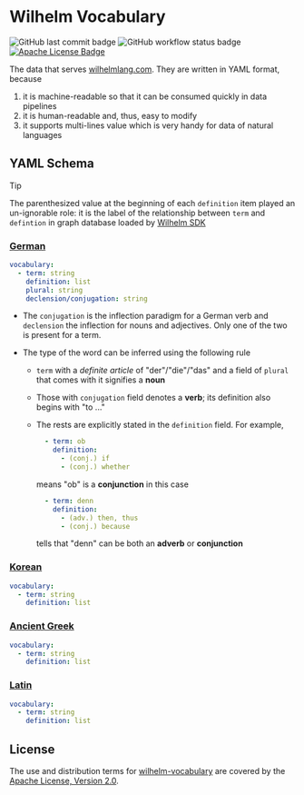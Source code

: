 Wilhelm Vocabulary
==================

![GitHub last commit badge][GitHub last commit]
![GitHub workflow status badge][GitHub workflow status]
[![Apache License Badge]](https://www.apache.org/licenses/LICENSE-2.0)

The data that serves [wilhelmlang.com](https://wilhelmlang.com/). They are written in YAML format, because

1. it is machine-readable so that it can be consumed quickly in data pipelines
2. it is human-readable and, thus, easy to modify
3. it supports multi-lines value which is very handy for data of natural languages

YAML Schema
-----------

> [!TIP]
> 
> The parenthesized value at the beginning of each `definition` item played an un-ignorable role: it is the label of the
> relationship between `term` and `defintion` in graph database loaded by
  [Wilhelm SDK](https://github.com/QubitPi/wilhelm-graphdb-python)

### [German](./german.yaml)

```yaml
vocabulary:
  - term: string
    definition: list
    plural: string
    declension/conjugation: string
```

- The `conjugation` is the inflection paradigm for a German verb and `declension` the inflection for nouns and
adjectives. Only one of the two is present for a term.
- The type of the word can be inferred using the following rule

  - `term` with a _definite article_ of "der"/"die"/"das" and a field of `plural` that comes with it signifies a
    __noun__
  - Those with `conjugation` field denotes a __verb__; its definition also begins with "to ..."
  - The rests are explicitly stated in the `definition` field. For example,

    ```yaml
      - term: ob
        definition:
          - (conj.) if
          - (conj.) whether
    ```
    
    means "ob" is a **conjunction** in this case
    
    ```yaml
      - term: denn
        definition:
          - (adv.) then, thus
          - (conj.) because
    ```
    
    tells that "denn" can be both an __adverb__ or __conjunction__

### [Korean](./korean.yaml)

```yaml
vocabulary:
  - term: string
    definition: list
```

### [Ancient Greek](./greek.yaml)

```yaml
vocabulary:
  - term: string
    definition: list
```

### [Latin](./latin.yaml)

```yaml
vocabulary:
  - term: string
    definition: list
```

License
-------

The use and distribution terms for [wilhelm-vocabulary]() are covered by the [Apache License, Version 2.0].

[Apache License Badge]: https://img.shields.io/badge/Apache%202.0-F25910.svg?style=for-the-badge&logo=Apache&logoColor=white
[Apache License, Version 2.0]: http://www.apache.org/licenses/LICENSE-2.0.html

[GitHub last commit]: https://img.shields.io/github/last-commit/QubitPi/wilhelm-vocabulary/master?logo=github&style=for-the-badge
[GitHub workflow status]: https://img.shields.io/github/actions/workflow/status/QubitPi/wilhelm-vocabulary/ci-cd.yaml?branch=master&logo=github&style=for-the-badge
